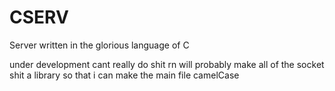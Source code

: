 # CSERV
Server written in the glorious language of C

under development
cant really do shit rn
will probably make all of the socket shit a library so that i can make the main file camelCase
